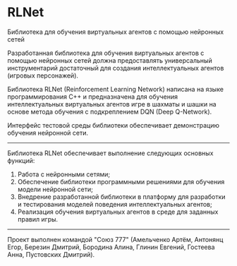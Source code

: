 # RLNet
Библиотека для обучения виртуальных агентов с помощью нейронных сетей 

<!DOCTYPE html>
<html>
<head>
	
</head>

</head>
<body>
  <p>Разработанная библиотека для обучения виртуальных агентов с помощью нейронных сетей должна предоставлять универсальный инструментарий достаточный для создания интеллектуальных агентов (игровых персонажей).</p>
  <p>Библиотека RLNet (Reinforcement Learning Network) написана на языке программирования C++ и предназначена для обучения интеллектуальных виртуальных агентов игре в шахматы и шашки на основе метода обучения с подкреплением DQN (Deep Q-Network).</p>
  <p>Интерфейс тестовой среды библиотеки обеспечивает демонстрацию обучения нейронной сети.</p><hr>
  <p>Библиотека RLNet обеспечивает выполнение следующих основных функций:</p>
  <ol>
  <li>Работа с нейронными сетями;</li>
  <li>Обеспечение библиотеки программными решениями для обучения модели нейронной сети;</li>
  <li>Внедрение разработанной библиотеки в платформу для разработки и тестирования моделей поведения интеллектуальных агентов;</li>
  <li>Реализация обучения виртуальных агентов в среде для заданных правил игры.</li>
  </ol>
  <hr><p>Проект выполнен командой "Союз 777" (Амельченко Артём, Антонянц Егор, Березин Дмитрий, Бородина Алина, Глинин Евгений, Гостеева Анна, Пустовских Дмитрий). </p>
</body> 
</html>

